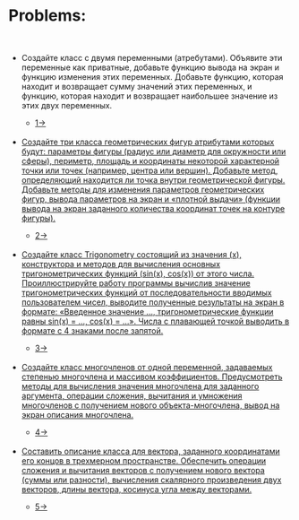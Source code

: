 <h1>Problems:</h1>
<br>
<ul>
    <li>Создайте класс с двумя переменными (атребутами). Объявите эти переменные как приватные, добавьте функцию вывода на экран и функцию изменения этих переменных. Добавьте функцию, которая находит и возвращает сумму значений этих переменных, и функцию, которая находит и возвращает наибольшее значение из этих двух переменных.</li>
        <ul><li><a href="https://github.com/dorukme123/cpp/blob/main/problems/1.cpp">1-></li></ul>
    <br>
    <li>Создайте три класса геометрических фигур атрибутами которых будут: параметры фигуры (радиус или диаметр для окружности или сферы), периметр, площадь и координаты некоторой характерной точки или точек (например, центра или вершин). Добавьте метод, определяющий находится ли точка внутри геометрической фигуры. Добавьте методы для изменения параметров геометрических фигур, вывода параметров на экран и «плотной выдачи» (функции вывода на экран заданного количества координат точек на контуре фигуры).</li>
        <ul><li><a href="https://github.com/dorukme123/cpp/blob/main/problems/2.cpp">2-></li></ul>
    <br>
    <li>Создайте класс Trigonometry состоящий из значения (x), конструктора и методов для вычисления основных тригонометрических функций (sin(x), cos(x)) от этого числа.
        Проиллюстрируйте работу программы вычислив значение тригонометрических функций от последовательности вводимых пользователем чисел, выводите полученные результаты на экран в формате: «Введенное значение …, тригонометрические функции равны sin(x) = …, cos(x) = …». Числа с плавающей точкой выводить в формате с 4 знаками после запятой. 
    </li>
        <ul><li><a href="https://github.com/dorukme123/cpp/blob/main/problems/3.cpp">3-></li></ul>
    <br>
    <li>Создайте класс многочленов от одной переменной, задаваемых степенью многочлена и массивом коэффициентов. Предусмотреть методы для вычисления значения многочлена для заданного аргумента, операции сложения, вычитания и умножения многочленов с получением нового объекта-многочлена, вывод на экран описания многочлена.
    </li>
        <ul><li><a href="https://github.com/dorukme123/cpp/blob/main/problems/4.cpp">4-></li></ul>
    <br>
    <li>Составить описание класса для вектора, заданного координатами его концов в трехмерном пространстве. Обеспечить операции сложения и вычитания векторов с получением нового вектора (суммы или разности), вычисления скалярного произведения двух векторов, длины вектора, косинуса угла между векторами.
    </li>
        <ul><li><a href="https://github.com/dorukme123/cpp/blob/main/problems/5.cpp">5-></li></ul>
    <br>

</ul>
